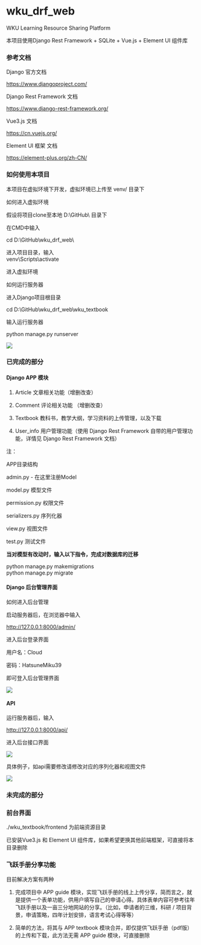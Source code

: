 # wku_drf_web

WKU Learning Resource Sharing Platform

本项目使用Django Rest Framework + SQLite + Vue.js + Element UI 组件库

### 参考文档

Django 官方文档

https://www.djangoproject.com/

Django Rest Framework 文档

https://www.django-rest-framework.org/

Vue3.js 文档

https://cn.vuejs.org/

Element UI 框架 文档

https://element-plus.org/zh-CN/

### 如何使用本项目

本项目在虚拟环境下开发，虚拟环境已上传至 venv/ 目录下

如何进入虚拟环境

假设将项目clone至本地 D:\GitHub\ 目录下

在CMD中输入

cd D:\GitHub\wku_drf_web\

进入项目目录，输入  
venv\Scripts\activate

进入虚拟环境

如何运行服务器

进入Django项目根目录

cd D:\GitHub\wku_drf_web\wku_textbook

输入运行服务器

python manage.py runserver

![](https://github.com/UnknownCloud1024/wku_drf_web/blob/main/python%20manage.py%20runserver.png)

### 已完成的部分

#### Django APP 模块

1. Article 文章相关功能（增删改查）

2. Comment 评论相关功能 （增删改查）

3. Textbook 教科书，教学大纲，学习资料的上传管理，以及下载

4. User_info 用户管理功能（使用 Django Rest Framework 自带的用户管理功能，详情见 Django Rest Framework 文档）

注：

APP目录结构

admin.py - 在这里注册Model

model.py 模型文件

permission.py 权限文件

serializers.py 序列化器

view.py 视图文件

test.py 测试文件

**当对模型有改动时，输入以下指令，完成对数据库的迁移**

python manage.py makemigrations  
python manage.py migrate

#### Django 后台管理界面

如何进入后台管理

启动服务器后，在浏览器中输入

http://127.0.0.1:8000/admin/

进入后台登录界面

用户名：Cloud

密码：HatsuneMiku39

即可登入后台管理界面

![](https://github.com/UnknownCloud1024/wku_drf_web/blob/main/back%20ui.png)

#### API

运行服务器后，输入

http://127.0.0.1:8000/api/

进入后台接口界面

![](https://github.com/UnknownCloud1024/wku_drf_web/blob/main/api.png)

具体例子，如api需要修改请修改对应的序列化器和视图文件

![](https://github.com/UnknownCloud1024/wku_drf_web/blob/main/api%20example.png)

### 未完成的部分

### 前台界面

./wku_textbook/frontend 为前端资源目录

已安装Vue3.js 和 Element UI 组件库，如果希望更换其他前端框架，可直接将本目录删除

### 飞跃手册分享功能

目前解决方案有两种

1. 完成项目中 APP guide 模块，实现飞跃手册的线上上传分享，简而言之，就是提供一个表单功能，供用户填写自己的申请心得。具体表单内容可参考往年飞跃手册以及一亩三分地网站的分享。（比如，申请者的三维，科研 / 项目背景，申请策略，四年计划安排，语言考试心得等等）

2. 简单的方法，将其与 APP textbook 模块合并，即仅提供飞跃手册（pdf版）的上传和下载，此方法无需 APP guide 模块，可直接删除
